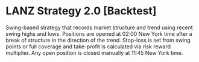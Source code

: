 # LANZ Strategy 2.0 [Backtest]

Swing-based strategy that records market structure and trend using recent swing highs and lows.
Positions are opened at 02:00 New York time after a break of structure in the direction of the trend.
Stop-loss is set from swing points or full coverage and take-profit is calculated via risk reward multiplier.
Any open position is closed manually at 11:45 New York time.
